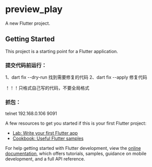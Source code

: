 # preview_play

A new Flutter project.

## Getting Started

This project is a starting point for a Flutter application.

### 提交代码前运行：
1、dart fix --dry-run 找到需要修复的代码
2、dart fix --apply 修复代码

！！！只格式自己写的代码，不要全局格式

### 抓包：
telnet 192.168.0.106 9091

A few resources to get you started if this is your first Flutter project:

- [Lab: Write your first Flutter app](https://docs.flutter.dev/get-started/codelab)
- [Cookbook: Useful Flutter samples](https://docs.flutter.dev/cookbook)

For help getting started with Flutter development, view the
[online documentation](https://docs.flutter.dev/), which offers tutorials,
samples, guidance on mobile development, and a full API reference.
